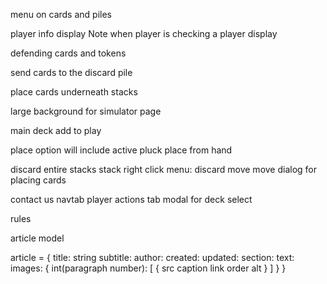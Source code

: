 <!-- deck/discard pile/stack search -->
menu on cards and piles
<!-- shuffle -->
<!-- add all board cards to context -->
player info display
Note when player is checking a player display
<!-- toggle for extra slots -->
defending cards and tokens
<!-- return cards to the hand -->
send cards to the discard pile
<!-- return cards to deck -->
place cards underneath stacks
<!-- toggle for perspective tool -->
large background for simulator page
<!-- hide lightswitch and back-to-top -->
<!-- play area menu - move, flip, discard, swap, return -->
<!-- stack modal menu - move, discard, swap, return -->
main deck add to play
<!-- active pluck menu - move, discard, return -->
place option will include active pluck
place from hand
<!-- move from active pluck to play areas -->
<!-- send cards in the active pluck to the discard pile -->
discard entire stacks
stack right click menu: discard move
move dialog for placing cards
<!-- card details when hovering -->
<!-- card tokens on hover -->
<!-- After crashing selecting a new deck crashes it again -->
contact us navtab
player actions tab
modal for deck select
<!-- remove footer, lightSwitch and backToTop when in simulator -->
<!-- Glossary object -->
rules
<!-- site news slider -->

article model

article = {
    title: string
    subtitle:
    author:
    created:
    updated:
    section:
    text:
    images: {
        int(paragraph number): [
            {
                src
                caption
                link
                order
                alt
            }
        ]
    }
}
